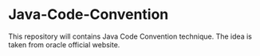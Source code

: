 # Java-Code-Convention
This repository will contains Java Code Convention technique. The idea is taken from oracle official website.

